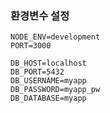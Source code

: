 ### 환경변수 설정

```env
NODE_ENV=development
PORT=3000

DB_HOST=localhost
DB_PORT=5432
DB_USERNAME=myapp
DB_PASSWORD=myapp_pw
DB_DATABASE=myapp
```
